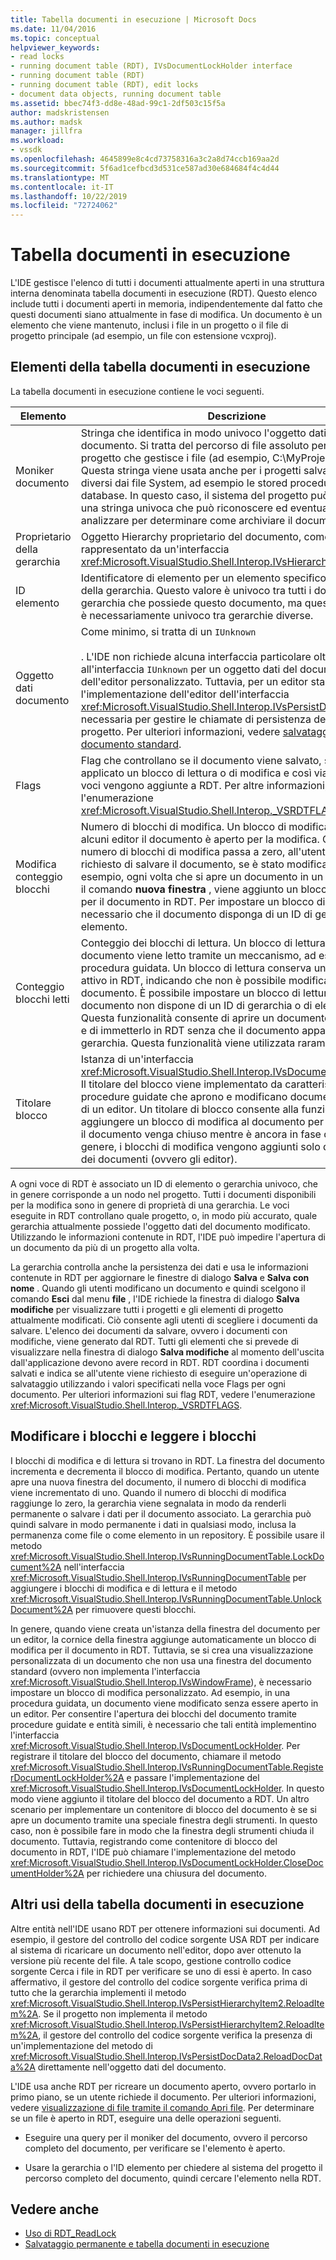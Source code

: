 ```yaml
---
title: Tabella documenti in esecuzione | Microsoft Docs
ms.date: 11/04/2016
ms.topic: conceptual
helpviewer_keywords:
- read locks
- running document table (RDT), IVsDocumentLockHolder interface
- running document table (RDT)
- running document table (RDT), edit locks
- document data objects, running document table
ms.assetid: bbec74f3-dd8e-48ad-99c1-2df503c15f5a
author: madskristensen
ms.author: madsk
manager: jillfra
ms.workload:
- vssdk
ms.openlocfilehash: 4645899e8c4cd73758316a3c2a8d74ccb169aa2d
ms.sourcegitcommit: 5f6ad1cefbcd3d531ce587ad30e684684f4c4d44
ms.translationtype: MT
ms.contentlocale: it-IT
ms.lasthandoff: 10/22/2019
ms.locfileid: "72724062"
---
```

# <a name="running-document-table"></a>Tabella documenti in esecuzione
L'IDE gestisce l'elenco di tutti i documenti attualmente aperti in una struttura interna denominata tabella documenti in esecuzione (RDT). Questo elenco include tutti i documenti aperti in memoria, indipendentemente dal fatto che questi documenti siano attualmente in fase di modifica. Un documento è un elemento che viene mantenuto, inclusi i file in un progetto o il file di progetto principale (ad esempio, un file con estensione vcxproj).

## <a name="elements-of-the-running-document-table"></a>Elementi della tabella documenti in esecuzione
 La tabella documenti in esecuzione contiene le voci seguenti.

|Elemento|Descrizione|
|-------------|-----------------|
|Moniker documento|Stringa che identifica in modo univoco l'oggetto dati del documento. Si tratta del percorso di file assoluto per un sistema di progetto che gestisce i file (ad esempio, C:\MyProject\MyFile). Questa stringa viene usata anche per i progetti salvati in archivi diversi dai file System, ad esempio le stored procedure in un database. In questo caso, il sistema del progetto può inventare una stringa univoca che può riconoscere ed eventualmente analizzare per determinare come archiviare il documento.|
|Proprietario della gerarchia|Oggetto Hierarchy proprietario del documento, come rappresentato da un'interfaccia <xref:Microsoft.VisualStudio.Shell.Interop.IVsHierarchy>.|
|ID elemento|Identificatore di elemento per un elemento specifico all'interno della gerarchia. Questo valore è univoco tra tutti i documenti nella gerarchia che possiede questo documento, ma questo valore non è necessariamente univoco tra gerarchie diverse.|
|Oggetto dati documento|Come minimo, si tratta di un `IUnknown`<br /><br /> . L'IDE non richiede alcuna interfaccia particolare oltre all'interfaccia `IUnknown` per un oggetto dati del documento dell'editor personalizzato. Tuttavia, per un editor standard, l'implementazione dell'editor dell'interfaccia <xref:Microsoft.VisualStudio.Shell.Interop.IVsPersistDocData2> è necessaria per gestire le chiamate di persistenza dei file dal progetto. Per ulteriori informazioni, vedere [salvataggio di un documento standard](../../extensibility/internals/saving-a-standard-document.md).|
|Flags|Flag che controllano se il documento viene salvato, se viene applicato un blocco di lettura o di modifica e così via, quando le voci vengono aggiunte a RDT. Per altre informazioni, vedere l'enumerazione <xref:Microsoft.VisualStudio.Shell.Interop._VSRDTFLAGS>.|
|Modifica conteggio blocchi|Numero di blocchi di modifica. Un blocco di modifica indica che in alcuni editor il documento è aperto per la modifica. Quando il numero di blocchi di modifica passa a zero, all'utente viene richiesto di salvare il documento, se è stato modificato. Ad esempio, ogni volta che si apre un documento in un editor usando il comando **nuova finestra** , viene aggiunto un blocco di modifica per il documento in RDT. Per impostare un blocco di modifica, è necessario che il documento disponga di un ID di gerarchia o di elemento.|
|Conteggio blocchi letti|Conteggio dei blocchi di lettura. Un blocco di lettura indica che il documento viene letto tramite un meccanismo, ad esempio una procedura guidata. Un blocco di lettura conserva un documento attivo in RDT, indicando che non è possibile modificare il documento. È possibile impostare un blocco di lettura anche se il documento non dispone di un ID di gerarchia o di elemento. Questa funzionalità consente di aprire un documento in memoria e di immetterlo in RDT senza che il documento appartenga a una gerarchia. Questa funzionalità viene utilizzata raramente.|
|Titolare blocco|Istanza di un'interfaccia <xref:Microsoft.VisualStudio.Shell.Interop.IVsDocumentLockHolder>. Il titolare del blocco viene implementato da caratteristiche quali procedure guidate che aprono e modificano documenti all'esterno di un editor. Un titolare di blocco consente alla funzionalità di aggiungere un blocco di modifica al documento per impedire che il documento venga chiuso mentre è ancora in fase di modifica. In genere, i blocchi di modifica vengono aggiunti solo dalle finestre dei documenti (ovvero gli editor).|

 A ogni voce di RDT è associato un ID di elemento o gerarchia univoco, che in genere corrisponde a un nodo nel progetto. Tutti i documenti disponibili per la modifica sono in genere di proprietà di una gerarchia. Le voci eseguite in RDT controllano quale progetto, o, in modo più accurato, quale gerarchia attualmente possiede l'oggetto dati del documento modificato. Utilizzando le informazioni contenute in RDT, l'IDE può impedire l'apertura di un documento da più di un progetto alla volta.

 La gerarchia controlla anche la persistenza dei dati e usa le informazioni contenute in RDT per aggiornare le finestre di dialogo **Salva** e **Salva con nome** . Quando gli utenti modificano un documento e quindi scelgono il comando **Esci** dal menu **file** , l'IDE richiede la finestra di dialogo **Salva modifiche** per visualizzare tutti i progetti e gli elementi di progetto attualmente modificati. Ciò consente agli utenti di scegliere i documenti da salvare. L'elenco dei documenti da salvare, ovvero i documenti con modifiche, viene generato dal RDT. Tutti gli elementi che si prevede di visualizzare nella finestra di dialogo **Salva modifiche** al momento dell'uscita dall'applicazione devono avere record in RDT. RDT coordina i documenti salvati e indica se all'utente viene richiesto di eseguire un'operazione di salvataggio utilizzando i valori specificati nella voce Flags per ogni documento. Per ulteriori informazioni sui flag RDT, vedere l'enumerazione <xref:Microsoft.VisualStudio.Shell.Interop._VSRDTFLAGS>.

## <a name="edit-locks-and-read-locks"></a>Modificare i blocchi e leggere i blocchi
 I blocchi di modifica e di lettura si trovano in RDT. La finestra del documento incrementa e decrementa il blocco di modifica. Pertanto, quando un utente apre una nuova finestra del documento, il numero di blocchi di modifica viene incrementato di uno. Quando il numero di blocchi di modifica raggiunge lo zero, la gerarchia viene segnalata in modo da renderli permanente o salvare i dati per il documento associato. La gerarchia può quindi salvare in modo permanente i dati in qualsiasi modo, inclusa la permanenza come file o come elemento in un repository. È possibile usare il metodo <xref:Microsoft.VisualStudio.Shell.Interop.IVsRunningDocumentTable.LockDocument%2A> nell'interfaccia <xref:Microsoft.VisualStudio.Shell.Interop.IVsRunningDocumentTable> per aggiungere i blocchi di modifica e di lettura e il metodo <xref:Microsoft.VisualStudio.Shell.Interop.IVsRunningDocumentTable.UnlockDocument%2A> per rimuovere questi blocchi.

 In genere, quando viene creata un'istanza della finestra del documento per un editor, la cornice della finestra aggiunge automaticamente un blocco di modifica per il documento in RDT. Tuttavia, se si crea una visualizzazione personalizzata di un documento che non usa una finestra del documento standard (ovvero non implementa l'interfaccia <xref:Microsoft.VisualStudio.Shell.Interop.IVsWindowFrame>), è necessario impostare un blocco di modifica personalizzato. Ad esempio, in una procedura guidata, un documento viene modificato senza essere aperto in un editor. Per consentire l'apertura dei blocchi del documento tramite procedure guidate e entità simili, è necessario che tali entità implementino l'interfaccia <xref:Microsoft.VisualStudio.Shell.Interop.IVsDocumentLockHolder>. Per registrare il titolare del blocco del documento, chiamare il metodo <xref:Microsoft.VisualStudio.Shell.Interop.IVsRunningDocumentTable.RegisterDocumentLockHolder%2A> e passare l'implementazione del <xref:Microsoft.VisualStudio.Shell.Interop.IVsDocumentLockHolder>. In questo modo viene aggiunto il titolare del blocco del documento a RDT. Un altro scenario per implementare un contenitore di blocco del documento è se si apre un documento tramite una speciale finestra degli strumenti. In questo caso, non è possibile fare in modo che la finestra degli strumenti chiuda il documento. Tuttavia, registrando come contenitore di blocco del documento in RDT, l'IDE può chiamare l'implementazione del metodo <xref:Microsoft.VisualStudio.Shell.Interop.IVsDocumentLockHolder.CloseDocumentHolder%2A> per richiedere una chiusura del documento.

## <a name="other-uses-of-the-running-document-table"></a>Altri usi della tabella documenti in esecuzione
 Altre entità nell'IDE usano RDT per ottenere informazioni sui documenti. Ad esempio, il gestore del controllo del codice sorgente USA RDT per indicare al sistema di ricaricare un documento nell'editor, dopo aver ottenuto la versione più recente del file. A tale scopo, gestione controllo codice sorgente Cerca i file in RDT per verificare se uno di essi è aperto. In caso affermativo, il gestore del controllo del codice sorgente verifica prima di tutto che la gerarchia implementi il metodo <xref:Microsoft.VisualStudio.Shell.Interop.IVsPersistHierarchyItem2.ReloadItem%2A>. Se il progetto non implementa il metodo <xref:Microsoft.VisualStudio.Shell.Interop.IVsPersistHierarchyItem2.ReloadItem%2A>, il gestore del controllo del codice sorgente verifica la presenza di un'implementazione del metodo di <xref:Microsoft.VisualStudio.Shell.Interop.IVsPersistDocData2.ReloadDocData%2A> direttamente nell'oggetto dati del documento.

 L'IDE usa anche RDT per ricreare un documento aperto, ovvero portarlo in primo piano, se un utente richiede il documento. Per ulteriori informazioni, vedere [visualizzazione di file tramite il comando Apri file](../../extensibility/internals/displaying-files-by-using-the-open-file-command.md). Per determinare se un file è aperto in RDT, eseguire una delle operazioni seguenti.

- Eseguire una query per il moniker del documento, ovvero il percorso completo del documento, per verificare se l'elemento è aperto.

- Usare la gerarchia o l'ID elemento per chiedere al sistema del progetto il percorso completo del documento, quindi cercare l'elemento nella RDT.

## <a name="see-also"></a>Vedere anche
- [Uso di RDT_ReadLock](../../extensibility/internals/rdt-readlock-usage.md)
- [Salvataggio permanente e tabella documenti in esecuzione](../../extensibility/internals/persistence-and-the-running-document-table.md)